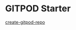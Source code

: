 # GITPOD Starter

[create-gitpod-repo](http://gitpod.io/#https://www.github.com/gaurang.r.shah/gitpod-starter.git)
